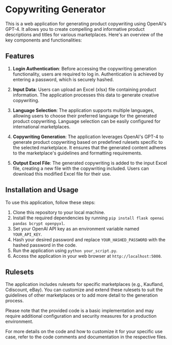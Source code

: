 # Copywriting Generator

This is a web application for generating product copywriting using OpenAI's GPT-4. It allows you to create compelling and informative product descriptions and titles for various marketplaces. Here's an overview of the key components and functionalities:

## Features

1. **Login Authentication**: Before accessing the copywriting generation functionality, users are required to log in. Authentication is achieved by entering a password, which is securely hashed.

2. **Input Data**: Users can upload an Excel (xlsx) file containing product information. The application processes this data to generate creative copywriting.

4. **Language Selection**: The application supports multiple languages, allowing users to choose their preferred language for the generated product copywriting. Language selection can be easily configured for international marketplaces.

5. **Copywriting Generation**: The application leverages OpenAI's GPT-4 to generate product copywriting based on predefined rulesets specific to the selected marketplace. It ensures that the generated content adheres to the marketplace's guidelines and formatting requirements.

6. **Output Excel File**: The generated copywriting is added to the input Excel file, creating a new file with the copywriting included. Users can download this modified Excel file for their use.

## Installation and Usage

To use this application, follow these steps:

1. Clone this repository to your local machine.
2. Install the required dependencies by running `pip install flask openai pandas bcrypt openpyxl`.
3. Set your OpenAI API key as an environment variable named `YOUR_API_KEY`.
4. Hash your desired password and replace `YOUR_HASHED_PASSWORD` with the hashed password in the code.
5. Run the application using `python your_script.py`.
6. Access the application in your web browser at `http://localhost:5000`.

## Rulesets

The application includes rulesets for specific marketplaces (e.g., Kaufland, Cdiscount, eBay). You can customize and extend these rulesets to suit the guidelines of other marketplaces or to add more detail to the generation process.

Please note that the provided code is a basic implementation and may require additional configuration and security measures for a production environment.

For more details on the code and how to customize it for your specific use case, refer to the code comments and documentation in the respective files.
